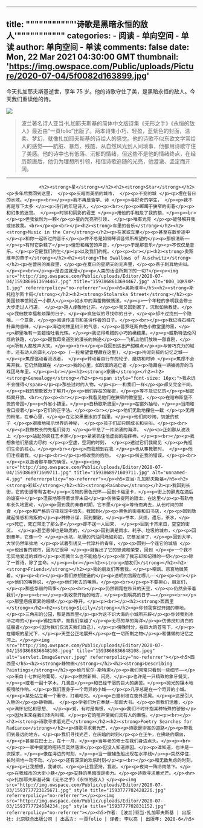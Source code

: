 
---
title: """""""""""'诗歌是黑暗永恒的敌人'"""""""""""
categories: 
    - 阅读
    - 单向空间 - 单读
author: 单向空间 - 单读
comments: false
date: Mon, 22 Mar 2021 04:30:00 GMT
thumbnail: 'https://img.owspace.com/Public/uploads/Picture/2020-07-04/5f0082d163899.jpg'
---

<div>   
<p>今天扎加耶夫斯基逝世，享年 75 岁。他的诗歌守住了美，是黑暗永恒的敌人。今天我们重读他的诗。</p><p><img src="https://img.owspace.com/Public/uploads/Picture/2020-07-04/5f0082d163899.jpg" referrerpolicy="no-referrer"></p><blockquote>波兰著名诗人亚当·扎加耶夫斯基的简体中文版诗集《无形之手》《永恒的敌人》最近由“一頁folio”出版了。两本诗集小巧、轻盈，蓝紫色的封面，温柔、梦幻，就像扎加耶夫斯基的诗给人的感觉。他的诗歌不似东欧文学常给人的感觉——肮脏、暴烈、残酷，从自然风光到人间琐事，他都用诗歌守住了美感。他的诗中也有低落、沉郁的情绪，但这些不是他的情绪终点，在经历颓唐后，他仍为理想所引领，相信诗歌追随的光亮，他澄澈、坚定而开阔。</blockquote><hr>
                
                <h2><strong>星</strong></h2><h2><strong>Star</strong></h2><p>多年后我回到这里， </p><p>灰暗而美丽的城市， </p><p>不变的城 </p><p>埋在昔日的水域。</p><p><br></p><p>我不再是哲学、诗 </p><p>与好奇的学生， </p><p>我不再是写下太多 </p><p>诗行的年轻诗人，</p><p><br></p><p>踯躅于狭窄的街巷</p><p>和幻象的迷宫。 </p><p>时钟和阴影的君王 </p><p>用他的手触及了我的额，</p><p><br></p><p>但我依然为一颗</p><p>星的光亮所引领， </p><p>唯有光亮 </p><p>能够解开我或拯救我。<br></p><p><br></p><h2><strong>车里的音乐</strong></h2><h2><strong>Music in the Car</strong></h2><p>在家或车里</p><p>甚至在散步途中</p><p>和你一起听过的音乐</p><p>并不总是如钢琴调音师所希望的</p><p>那般清新——</p><p>有时它杂糅了</p><p>惶恐和痛苦的声音，</p><p>于是那音乐</p><p>不仅仅是音乐，</p><p>它是我们的生</p><p>以及我们的死。</p><p><br></p><h2><strong>奥斯维辛的燕子</strong></h2><h2><strong>The Swallows of Auschwitz</strong></h2><p>在营房的阒寂里，</p><p>在夏日的星期天的无声里，</p><p>燕子刺耳地尖叫。</p><p><br></p><p>是否这就是</p><p>人类的话语所剩下的一切?</p><p><img src="http://img.owspace.com/Public/uploads/Editor/2020-07-04/1593868613694467.jpg" title="1593868613694467.jpg" alt="000_1QK9XP-1.jpg" referrerpolicy="no-referrer"></p><h5>奥斯维辛</h5><h2><strong>斯托拉尔斯卡街</strong></h2><h2><strong>Stolarska Street</strong></h2><p>美国领事馆附近一小群人</p><p>如水中的海蜇微微荡漾。</p><p>一个年轻的多明我会修士大步走过人行道， </p><p>路人虔敬地让开。</p><p>我又回到家了，沉默如佛教徒。</p><p>我细数幸福和烦躁的日子，</p><p>疯狂似的寻找你的日子，</p><p>却不过找到一个隐喻，一个意象，</p><p>阅读传道书和圣诗作者的日子。</p><p><br></p><p>我记得石楠花扑鼻的香味，</p><p>海边树林里树汁的气息，</p><p>普罗旺斯白色小教堂里的黑，</p><p>那里唯有一支蜡烛吐着光辉。</p><p>我记得希腊的小巧的橄榄果，</p><p>威斯特法伦闪烁的铁路，</p><p>跟我母亲道别的漫长的旅途</p><p>——飞机上他们放映一部喜剧，</p><p>所有人都放声大笑。</p><p><br></p><p>我回到这出产甜糕点</p><p>与苦巧克力的城市，还有动人的葬礼</p><p> (一粒希望曾埋藏在这里)，</p><p>拘泥刻板的记忆之城——</p><p>焦虑驱动着流浪者， </p><p>转动着自行车的轮子、磨坊和时钟 </p><p>焦虑不会离开我，它仍然隐藏在 </p><p>我的心里，如饥饿的逃亡者 </p><p>隐藏在一辆被抛弃的马戏团马车里。</p><p><br></p><h2><strong>家谱</strong></h2><h2><strong>Genealogy</strong></h2><p><span style="font-size: 16px;">我永远不会懂得</span></p><p>那些过时的人物，</p><p>——和我们一样</p><p>却又完全不同。</p><p>我的想象致力于解开</p><p>他们存在的秘密，</p><p>等不及记忆的</p><p>秘密档案开放。<br></p><p><br></p><p>我看见他们在狭窄的教室里，</p><p>在哈布斯堡不悦的帝国</p><p>外省小镇里。</p><p>白杨歇斯底里</p><p>在窗外抽动，</p><p>当雨和雪口授着</p><p>它们的正字法。</p><p><br></p><p>他们无助地攥住一截 </p><p>无用的粉笔，在拳心里，</p><p>在沾染黑墨水的手指里。</p><p>他们向吵闹、饥饿的孩子 </p><p>艰难地揭示世界的神秘， </p><p>孩子们却只顾成长和尖叫。</p><p><br></p><p>我做校长的先祖们努力 </p><p>平息了一片汹涌的海洋， </p><p>正如那从波浪上 </p><p>站起的疯狂艺术家</p><p>紧紧抓住他虚弱的指挥棒。</p><p><br></p><p>我想象他们筋疲力尽的 </p><p>空虚，空洞的时刻， </p><p>透过它们我窥见 </p><p>先祖们生命的核心。</p><p><br></p><p>而我想到在我 </p><p>也从事教职时， </p><p>他们注视着我，</p><p><br></p><p>修改我的抱怨， </p><p>纠正我的错误，</p><p><br></p><p>以逝者那平静的确信。</p><p><img src="http://img.owspace.com/Public/uploads/Editor/2020-07-04/1593868971609711.jpg" title="1593868971609711.jpg" alt="unnamed-4.jpg" referrerpolicy="no-referrer"></p><h5>亚当·扎加耶夫斯基</h5><h2><strong>彩虹</strong></h2><h2><strong>Rainbow</strong></h2><p>我回到长街，它的街道带有古老</p><p>污物的黑色光环——回到卡梅里卡，</p><p>街上的醉鬼在酒后的谵妄中</p><p>沮丧地等待着世界末日</p><p>仿佛安提阿的隐士，在这里</p><p>有轨电车长久地震动，</p><p>回到我的青春时期，它不愿</p><p>等待而离去，从长时间的禁食 </p><p>和严格的守夜规定中消失，我回到</p><p>黑色的街巷和旧书店，</p><p>回到隐藏起情感和背叛的</p><p>种种计谋，回到懒散，</p><p>书本，厌烦，遗忘，茶水，</p><p>死亡，死亡带走了那么多</p><p>却不送一人回来， </p><p>回到卡齐米日，空空的街区， </p><p>甚至悲悼也是缺席的，</p><p>回到满是雨水、耗子、垃圾的城市，</p><p>回到童年，它像一个 </p><p>水坑，坑里的汽油闪烁如彩虹，它蒸发掉了，</p><p>回到大学，大学仍然笨拙地 </p><p>试着引诱又一代淳朴的青年，</p><p>回到一个连它的城墙 </p><p>也出售的城市，因为它很早 </p><p>就售出了它的忠诚和荣誉，回到 </p><p>一个我不忠实地爱过的城市</p><p>而我什么也不能给与</p><p>除了我忘却和记得的一切</p><p>除了一首诗，除了生命。</p><p><br></p><h2><strong>朋友们</strong></h2><h2><strong>Friends</strong></h2><p>我的朋友们等着我，</p><p>嘲讽、悲哀地微笑着。</p><p><br></p><p>我们原想建造的</p><p>透明的宫殿在哪儿——</p><p><br></p><p>他们的嘴唇说，</p><p>他们老去的嘴唇。</p><p><br></p><p>不要担心，朋友们，</p><p>那些华丽的风筝</p><p><br></p><p>仍然翱翔在秋日的天空，</p><p>仍然会带着我们</p><p><br></p><p>到收获开始的地方，</p><p>到明亮的日子——</p><p><br></p><p>那里疤痕累累的眼睛</p><p>睁开。</p><p><br></p><h2><strong>西西里</strong></h2><h2><strong>Sicily</strong></h2><p>你领我穿过开阔的草地，</p><p>三角形的公园，那是西西里</p><p>为这不识大海的小城所开辟</p><p>你领我到冰冷之吻的</p><p>锡拉库萨，而我们穿越了</p><p>无尽的草的海洋</p><p>仿佛良知清白的征服者</p><p>(因为我们仅消灭我们自己)，</p><p>傍晚时分，在巨大的苍穹下，</p><p>在耀眼的星光下，</p><p>天空公正地展开</p><p>在一切所剩之物</p><p>和慵懒的记忆之河上。</p><p><img src="http://img.owspace.com/Public/uploads/Editor/2020-07-04/1593868836848108.jpeg" title="1593868836848108.jpeg" alt="servlet.ImageServer.jpeg" referrerpolicy="no-referrer"></p><h5>西西里</h5><h2><strong>静物画</strong></h2><h2><strong>Describing Paintings</strong></h2><p>给丹尼尔·斯特恩</p><p>我们常常只看到一些细节——</p><p>来自十七世纪的葡萄，</p><p>依然新鲜、闪亮，</p><p>也许是一只精致的象牙餐叉，</p><p>或者一副十字木，几滴血</p><p>和已经干涸的巨大的痛苦。</p><p>抛光的镶木地板嘎吱作响。</p><p>我们置身于一个奇异的小城——</p><p>几乎总是在一个奇异的小城。</p><p>某处站立着一个看守，打着哈欠。</p><p>白蜡树枝在窗外摇晃。</p><p>这是引人入胜的</p><p>静物画。 </p><p>学者们为它奉献一部部大书。</p><p>而我们活着，</p><p>满怀记忆和思想、 </p><p>爱，有时是悔恨，</p><p>我们不时怀抱某种特殊的骄傲</p><p>因为未来在我们体内叫喊，</p><p>它的喧声使我们具有人的秉性。</p><p><br></p><h2><strong>诗歌寻求着光芒</strong></h2><h2><strong>Poetry Searches for Radiance</strong></h2><p>诗歌寻求着光芒，</p><p>诗歌是崇高的道路</p><p>带我们到最远的地方。</p><p>我们寻找光芒，在灰暗的时刻</p><p>在正午，在拂晓的烟囱，</p><p>甚至在巴士上，在十一月，</p><p>当年老的修士在我们身边点头。</p><p><br></p><p>一家中餐馆的招待员突然落泪</p><p>但没人知道原因。</p><p>谁知道，也许是一次探求，</p><p>像在海边的时刻，</p><p>当一艘捕鱼船出现在水平线</p><p>突然停住，长时间地一动不动。</p><p>还有深深的欢乐时刻</p><p><br></p><p>和无数焦虑的时刻。</p><p>让我想想，我请求。</p><p>让我坚持，我说。</p><p>夜间一阵冷雨落下。</p><p>在我城市的大街小巷</p><p>安静的黑暗很是卖力。</p><p>诗歌寻求着光芒。</p><hr><p>扎加耶夫斯基诗集《无形之手》《永恒的敌人》</p><p><img src="http://img.owspace.com/Public/uploads/Editor/2020-07-03/1593777723125671.jpg" style title="1593777702428226.jpg" referrerpolicy="no-referrer"></p><p><img src="http://img.owspace.com/Public/uploads/Editor/2020-07-03/1593777724684234.jpg" style title="1593777702831152.jpg" referrerpolicy="no-referrer"></p><h5>作者: [波兰]亚当·扎加耶夫斯基 | 出版社: 北京联合出版公司 | 出品方: 一頁folio | 译者: 李以亮 | 出版年: 2020-6</h5>                
              
</div>
            